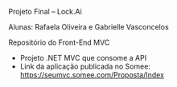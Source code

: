Projeto Final – Lock.Ai

Alunas: Rafaela Oliveira e Gabrielle Vasconcelos

Repositório do Front-End MVC
- Projeto .NET MVC que consome a API
- Link da aplicação publicada no Somee: https://seumvc.somee.com/Proposta/Index
